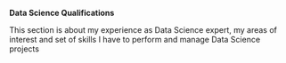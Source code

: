 **Data Science Qualifications**

This section is about my experience as Data Science expert, my areas of interest and set of skills I have to perform and manage Data Science projects
